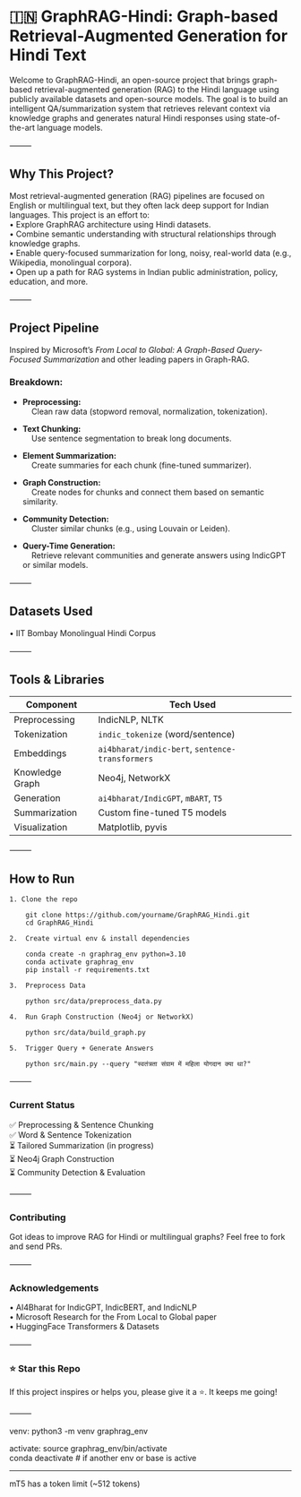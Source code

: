 # 🇮🇳  GraphRAG-Hindi: Graph-based Retrieval-Augmented Generation for Hindi Text

Welcome to GraphRAG-Hindi, an open-source project that brings graph-based retrieval-augmented generation (RAG) to the Hindi language using publicly available datasets and open-source models. The goal is to build an intelligent QA/summarization system that retrieves relevant context via knowledge graphs and generates natural Hindi responses using state-of-the-art language models.

⸻

## Why This Project?

Most retrieval-augmented generation (RAG) pipelines are focused on English or multilingual text, but they often lack deep support for Indian languages. This project is an effort to:  
• Explore GraphRAG architecture using Hindi datasets.  
• Combine semantic understanding with structural relationships through knowledge graphs.  
• Enable query-focused summarization for long, noisy, real-world data (e.g., Wikipedia, monolingual corpora).  
• Open up a path for RAG systems in Indian public administration, policy, education, and more.  

⸻

## Project Pipeline

Inspired by Microsoft’s *From Local to Global: A Graph-Based Query-Focused Summarization* and other leading papers in Graph-RAG.

### Breakdown:

- **Preprocessing:**  
  &nbsp;&nbsp;&nbsp;&nbsp;Clean raw data (stopword removal, normalization, tokenization).

- **Text Chunking:**  
  &nbsp;&nbsp;&nbsp;&nbsp;Use sentence segmentation to break long documents.

- **Element Summarization:**  
  &nbsp;&nbsp;&nbsp;&nbsp;Create summaries for each chunk (fine-tuned summarizer).

- **Graph Construction:**  
  &nbsp;&nbsp;&nbsp;&nbsp;Create nodes for chunks and connect them based on semantic similarity.

- **Community Detection:**  
  &nbsp;&nbsp;&nbsp;&nbsp;Cluster similar chunks (e.g., using Louvain or Leiden).

- **Query-Time Generation:**  
  &nbsp;&nbsp;&nbsp;&nbsp;Retrieve relevant communities and generate answers using IndicGPT or similar models.

⸻

## Datasets Used
• IIT Bombay Monolingual Hindi Corpus

⸻

## Tools & Libraries

| Component        | Tech Used                                  |
|------------------|--------------------------------------------|
| Preprocessing    | IndicNLP, NLTK                             |
| Tokenization     | `indic_tokenize` (word/sentence)           |
| Embeddings       | `ai4bharat/indic-bert`, `sentence-transformers` |
| Knowledge Graph  | Neo4j, NetworkX                            |
| Generation       | `ai4bharat/IndicGPT`, `mBART`, `T5`        |
| Summarization    | Custom fine-tuned T5 models                |
| Visualization    | Matplotlib, pyvis                          |

⸻

## How to Run

    1. Clone the repo  

        git clone https://github.com/yourname/GraphRAG_Hindi.git  
        cd GraphRAG_Hindi  

    2.	Create virtual env & install dependencies

        conda create -n graphrag_env python=3.10  
        conda activate graphrag_env  
        pip install -r requirements.txt

    3.	Preprocess Data  

        python src/data/preprocess_data.py

    4.	Run Graph Construction (Neo4j or NetworkX)  

        python src/data/build_graph.py  

    5.	Trigger Query + Generate Answers

        python src/main.py --query "स्वतंत्रता संग्राम में महिला योगदान क्या था?"   

⸻

### Current Status

✅ Preprocessing & Sentence Chunking  
✅ Word & Sentence Tokenization  
⏳ Tailored Summarization (in progress)  
⏳ Neo4j Graph Construction  
⏳ Community Detection & Evaluation  

⸻

### Contributing

Got ideas to improve RAG for Hindi or multilingual graphs? Feel free to fork and send PRs.

⸻

### Acknowledgements

• AI4Bharat for IndicGPT, IndicBERT, and IndicNLP  
• Microsoft Research for the From Local to Global paper  
• HuggingFace Transformers & Datasets  

⸻

### ⭐️ Star this Repo

If this project inspires or helps you, please give it a ⭐️. It keeps me going!

⸻

venv: python3 -m venv graphrag_env

activate: source graphrag_env/bin/activate  
conda deactivate  # if another env or base is active


----

mT5 has a token limit (~512 tokens)